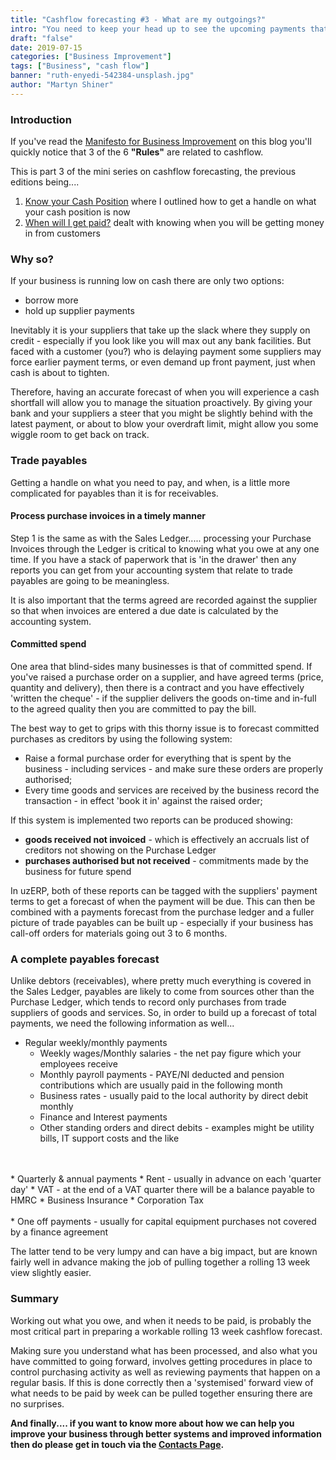 ```yaml
---
title: "Cashflow forecasting #3 - What are my outgoings?"
intro: "You need to keep your head up to see the upcoming payments that you need to make if you aren't going to get yourself into cashflow difficulties."
draft: "false"
date: 2019-07-15
categories: ["Business Improvement"]
tags: ["Business", "cash flow"]
banner: "ruth-enyedi-542384-unsplash.jpg"
author: "Martyn Shiner"
---
```


### Introduction

If you've read the [Manifesto for Business Improvement](/blog/2019/04/01/positive_churn_intro/) on this blog you'll quickly notice that 3 of the 6 __"Rules"__ are related to cashflow.

This is part 3 of the mini series on cashflow forecasting, the previous editions being....

1. [Know your Cash Position](/blog/2019/07/09/cash_flow_1/) where I outlined how to get a handle on what your cash position is now
2. [When will I get paid?](/blog/2019/07/09/cash_flow_1/) dealt with knowing when you will be getting money in from customers

### Why so?

If your business is running low on cash there are only two options:

* borrow more
* hold up supplier payments

Inevitably it is your suppliers that take up the slack where they supply on credit - especially if you look like you will max out any bank facilities. But faced with a customer (you?) who is delaying payment some suppliers may force earlier payment terms, or even demand up front payment, just when cash is about to tighten.

Therefore, having an accurate forecast of when you will experience a cash shortfall will allow you to manage the situation proactively. By giving your bank and your suppliers a steer that you might be slightly behind with the latest payment, or about to blow your overdraft limit, might allow you some wiggle room to get back on track.

### Trade payables

Getting a handle on what you need to pay, and when, is a little more complicated for payables than it is for receivables.

#### Process purchase invoices in a timely manner

Step 1 is the same as with the Sales Ledger..... processing your Purchase Invoices through the Ledger is critical to knowing what you owe at any one time. If you have a stack of paperwork that is 'in the drawer' then any reports you can get from your accounting system that relate to trade payables are going to be meaningless.

It is also important that the terms agreed are recorded against the supplier so that when invoices are entered a due date is calculated by the accounting system. 

#### Committed spend

One area that blind-sides many businesses is that of committed spend. If you've raised a purchase order on a supplier, and have agreed terms (price, quantity and delivery), then there is a contract and you have effectively 'written the cheque' - if the supplier delivers the goods on-time and in-full to the agreed quality then you are committed to pay the bill.

The best way to get to grips with this thorny issue is to forecast committed purchases as creditors by using the following system:

* Raise a formal purchase order for everything that is spent by the business - including services - and make sure these orders are properly authorised;
* Every time goods and services are received by the business record the transaction - in effect 'book it in' against the raised order;

If this system is implemented two reports can be produced showing:

* **goods received not invoiced** - which is effectively an accruals list of creditors not showing on the Purchase Ledger
* **purchases authorised but not received** - commitments made by the business for future spend

In uzERP, both of these reports can be tagged with the suppliers' payment terms to get a forecast of when the payment will be due. This can then be combined with a payments forecast from the purchase ledger and a fuller picture of trade payables can be built up - especially if your business has call-off orders for materials going out 3 to 6 months.

### A complete payables forecast

Unlike debtors (receivables), where pretty much everything is covered in the Sales Ledger, payables are likely to come from sources other than the Purchase Ledger, which tends to record only purchases from trade suppliers of goods and services. So, in order to build up a forecast of total payments, we need the following information as well...

* Regular weekly/monthly payments
    * Weekly wages/Monthly salaries - the net pay figure which your employees receive
    * Monthly payroll payments - PAYE/NI deducted and pension contributions which are usually paid in the following month
    * Business rates - usually paid to the local authority by direct debit monthly
    * Finance and Interest payments
    * Other standing orders and direct debits - examples might be utility bills, IT support costs and the like
<br>
<br>
* Quarterly & annual payments
    * Rent - usually in advance on each 'quarter day'
    * VAT - at the end of a VAT quarter there will be a balance payable to HMRC
    * Business Insurance
    * Corporation Tax
<br>
<br>
* One off payments - usually for capital equipment purchases not covered by a finance agreement

The latter tend to be very lumpy and can have a big impact, but are known fairly well in advance making the job of pulling together a rolling 13 week view slightly easier.

### Summary

Working out what you owe, and when it needs to be paid, is probably the most critical part in preparing a workable rolling 13 week cashflow forecast.

Making sure you understand what has been processed, and also what you have committed to going forward, involves getting procedures in place to control purchasing activity as well as reviewing payments that happen on a regular basis. If this is done correctly then a 'systemised' forward view of what needs to be paid by week can be pulled together ensuring there are no surprises.

__And finally.... if you want to know more about how we can help you improve your business through better systems and improved information then do please get in touch via the [Contacts Page](/contact/).__